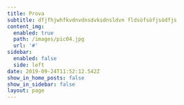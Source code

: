 ```yaml
---
title: Prova
subtitle: dfjfhjwhfkvdnvdnsdvksdnsldvn fldsòfsòfjsòdfjs
content_img:
  enabled: true
  path: /images/pic04.jpg
  url: '#'
sidebar:
  enabled: false
  side: left
date: 2019-09-24T11:52:12.542Z
show_in_home_posts: false
show_in_sidebar: false
layout: page
---
```


